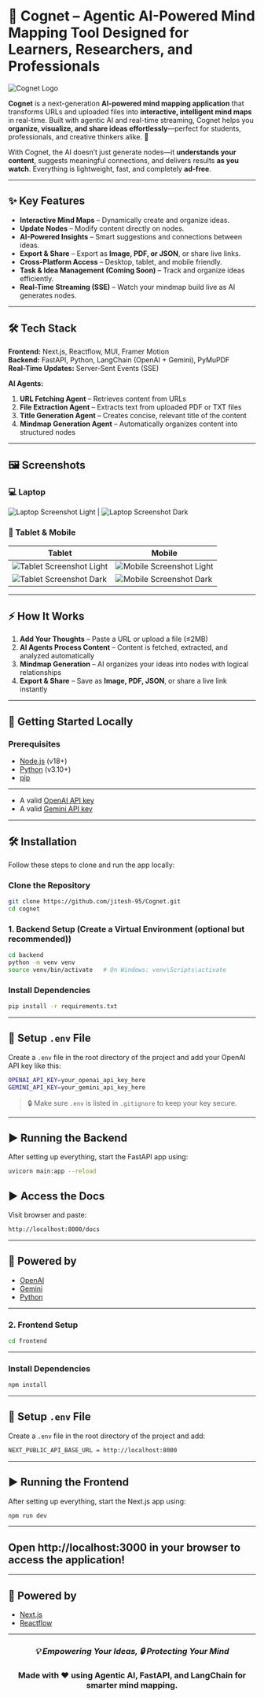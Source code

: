 # 🧠 Cognet – Agentic AI-Powered Mind Mapping Tool Designed for Learners, Researchers, and Professionals

![Cognet Logo](frontend\app\images\logo.png)  

**Cognet** is a next-generation **AI-powered mind mapping application** that transforms URLs and uploaded files into **interactive, intelligent mind maps** in real-time. Built with agentic AI and real-time streaming, Cognet helps you **organize, visualize, and share ideas effortlessly**—perfect for students, professionals, and creative thinkers alike. 🚀  

With Cognet, the AI doesn’t just generate nodes—it **understands your content**, suggests meaningful connections, and delivers results **as you watch**. Everything is lightweight, fast, and completely **ad-free**.  

---

## ✨ Key Features

- **Interactive Mind Maps** – Dynamically create and organize ideas.  
- **Update Nodes** – Modify content directly on nodes.  
- **AI-Powered Insights** – Smart suggestions and connections between ideas.  
- **Export & Share** – Export as **Image, PDF, or JSON**, or share live links.  
- **Cross-Platform Access** – Desktop, tablet, and mobile friendly.  
- **Task & Idea Management (Coming Soon)** – Track and organize ideas efficiently.  
- **Real-Time Streaming (SSE)** – Watch your mindmap build live as AI generates nodes.  

---

## 🛠️ Tech Stack

**Frontend:** Next.js, Reactflow, MUI, Framer Motion  
**Backend:** FastAPI, Python, LangChain (OpenAI + Gemini), PyMuPDF  
**Real-Time Updates:** Server-Sent Events (SSE)  

**AI Agents:**  
1. **URL Fetching Agent** – Retrieves content from URLs  
2. **File Extraction Agent** – Extracts text from uploaded PDF or TXT files  
3. **Title Generation Agent** – Creates concise, relevant title of the content  
4. **Mindmap Generation Agent** – Automatically organizes content into structured nodes  

---

## 🖼️ Screenshots

### 💻 Laptop

![Laptop Screenshot Light](frontend\app\images\laptop_light.png) | ![Laptop Screenshot Dark](frontend\app\images\laptop_dark.png)

### 📱 Tablet & Mobile

| Tablet | Mobile |
|--------|--------|
| ![Tablet Screenshot Light](frontend\app\images\tab_light.png) | ![Mobile Screenshot Light](frontend\app\images\mobile_light.png) |
| ![Tablet Screenshot Dark](frontend\app\images\tab_dark.png) | ![Mobile Screenshot Dark](frontend\app\images\mobile_dark.png) |

---

## ⚡ How It Works

1. **Add Your Thoughts** – Paste a URL or upload a file (≤2MB)  
2. **AI Agents Process Content** – Content is fetched, extracted, and analyzed automatically  
3. **Mindmap Generation** – AI organizes your ideas into nodes with logical relationships  
4. **Export & Share** – Save as **Image, PDF, JSON**, or share a live link instantly  

---

## 🚀 Getting Started Locally

### Prerequisites

- [Node.js](https://nodejs.org/) (v18+)  
- [Python](https://www.python.org/) (v3.10+)  
- [pip](https://pip.pypa.io/en/stable/)  

---

- A valid [OpenAI API key](https://platform.openai.com/account/api-keys)
- A valid [Gemini API key](https://aistudio.google.com/app/apikey)

---

## 🛠️ Installation

Follow these steps to clone and run the app locally:

### Clone the Repository

```bash
git clone https://github.com/jitesh-95/Cognet.git
cd cognet
```

### 1. Backend Setup (Create a Virtual Environment (optional but recommended))

```bash
cd backend
python -m venv venv
source venv/bin/activate   # On Windows: venv\Scripts\activate
```

### Install Dependencies

```bash
pip install -r requirements.txt
```

---

## 🔐 Setup `.env` File

Create a `.env` file in the root directory of the project and add your OpenAI API key like this:

```bash
OPENAI_API_KEY=your_openai_api_key_here
GEMINI_API_KEY=your_gemini_api_key_here

```

> 🔒 Make sure `.env` is listed in `.gitignore` to keep your key secure.

---

## ▶️ Running the Backend

After setting up everything, start the FastAPI app using:

```bash
uvicorn main:app --reload
```

## ▶️ Access the Docs

Visit browser and paste:

```bash
http://localhost:8000/docs
```
---

## 🧠 Powered by

- [OpenAI](https://platform.openai.com/docs/overview)  
- [Gemini](https://ai.google.dev/gemini-api/docs)  
- [Python](https://www.python.org/) 
---

### 2. Frontend Setup

```bash
cd frontend
```
---
### Install Dependencies

```bash
npm install
```
---

## 🔐 Setup `.env` File

Create a `.env` file in the root directory of the project and add:
```bash
NEXT_PUBLIC_API_BASE_URL = http://localhost:8000
```
---

## ▶️ Running the Frontend

After setting up everything, start the Next.js app using:

```bash
npm run dev

```
---

## Open http://localhost:3000 in your browser to access the application!

---

## 🧠 Powered by

- [Next.js](https://nextjs.org/)  
- [Reactflow](https://reactflow.dev/)  

---

<div align="center">
<h3><i>💡 Empowering Your Ideas, 🔒 Protecting Your Mind</i></h3>
<h3>Made with ❤️ using Agentic AI, FastAPI, and LangChain for smarter mind mapping.</h3>
</div>


